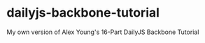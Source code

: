dailyjs-backbone-tutorial
=========================

My own version of Alex Young's 16-Part DailyJS Backbone Tutorial
